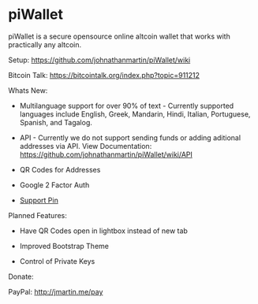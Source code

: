 piWallet
========

piWallet is a secure opensource online altcoin wallet that works with practically any altcoin.

Setup: https://github.com/johnathanmartin/piWallet/wiki

Bitcoin Talk: https://bitcointalk.org/index.php?topic=911212

Whats New:
- Multilanguage support for over 90% of text - Currently supported languages include English, Greek, Mandarin, Hindi, Italian, Portuguese, Spanish, and Tagalog.

- API - Currently we do not support sending funds or adding aditional addresses via API. View Documentation: https://github.com/johnathanmartin/piWallet/wiki/API

- QR Codes for Addresses

- Google 2 Factor Auth

- [Support Pin](https://github.com/johnathanmartin/piWallet/wiki/Support-Pin)


Planned Features:
- Have QR Codes open in lightbox instead of new tab

- Improved Bootstrap Theme 

- Control of Private Keys

Donate:

PayPal: http://jmartin.me/pay
